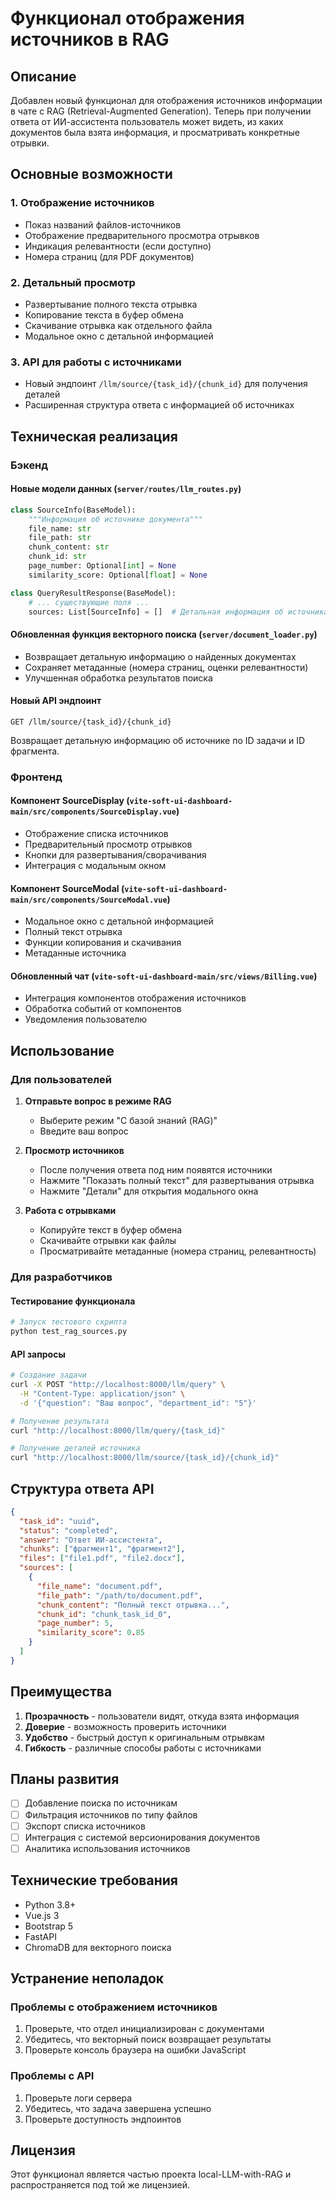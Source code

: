 # Функционал отображения источников в RAG

## Описание

Добавлен новый функционал для отображения источников информации в чате с RAG (Retrieval-Augmented Generation). Теперь при получении ответа от ИИ-ассистента пользователь может видеть, из каких документов была взята информация, и просматривать конкретные отрывки.

## Основные возможности

### 1. Отображение источников
- Показ названий файлов-источников
- Отображение предварительного просмотра отрывков
- Индикация релевантности (если доступно)
- Номера страниц (для PDF документов)

### 2. Детальный просмотр
- Развертывание полного текста отрывка
- Копирование текста в буфер обмена
- Скачивание отрывка как отдельного файла
- Модальное окно с детальной информацией

### 3. API для работы с источниками
- Новый эндпоинт `/llm/source/{task_id}/{chunk_id}` для получения деталей
- Расширенная структура ответа с информацией об источниках

## Техническая реализация

### Бэкенд

#### Новые модели данных (`server/routes/llm_routes.py`)

```python
class SourceInfo(BaseModel):
    """Информация об источнике документа"""
    file_name: str
    file_path: str
    chunk_content: str
    chunk_id: str
    page_number: Optional[int] = None
    similarity_score: Optional[float] = None

class QueryResultResponse(BaseModel):
    # ... существующие поля ...
    sources: List[SourceInfo] = []  # Детальная информация об источниках
```

#### Обновленная функция векторного поиска (`server/document_loader.py`)

- Возвращает детальную информацию о найденных документах
- Сохраняет метаданные (номера страниц, оценки релевантности)
- Улучшенная обработка результатов поиска

#### Новый API эндпоинт

```
GET /llm/source/{task_id}/{chunk_id}
```

Возвращает детальную информацию об источнике по ID задачи и ID фрагмента.

### Фронтенд

#### Компонент SourceDisplay (`vite-soft-ui-dashboard-main/src/components/SourceDisplay.vue`)

- Отображение списка источников
- Предварительный просмотр отрывков
- Кнопки для развертывания/сворачивания
- Интеграция с модальным окном

#### Компонент SourceModal (`vite-soft-ui-dashboard-main/src/components/SourceModal.vue`)

- Модальное окно с детальной информацией
- Полный текст отрывка
- Функции копирования и скачивания
- Метаданные источника

#### Обновленный чат (`vite-soft-ui-dashboard-main/src/views/Billing.vue`)

- Интеграция компонентов отображения источников
- Обработка событий от компонентов
- Уведомления пользователю

## Использование

### Для пользователей

1. **Отправьте вопрос в режиме RAG**
   - Выберите режим "С базой знаний (RAG)"
   - Введите ваш вопрос

2. **Просмотр источников**
   - После получения ответа под ним появятся источники
   - Нажмите "Показать полный текст" для развертывания отрывка
   - Нажмите "Детали" для открытия модального окна

3. **Работа с отрывками**
   - Копируйте текст в буфер обмена
   - Скачивайте отрывки как файлы
   - Просматривайте метаданные (номера страниц, релевантность)

### Для разработчиков

#### Тестирование функционала

```bash
# Запуск тестового скрипта
python test_rag_sources.py
```

#### API запросы

```bash
# Создание задачи
curl -X POST "http://localhost:8000/llm/query" \
  -H "Content-Type: application/json" \
  -d '{"question": "Ваш вопрос", "department_id": "5"}'

# Получение результата
curl "http://localhost:8000/llm/query/{task_id}"

# Получение деталей источника
curl "http://localhost:8000/llm/source/{task_id}/{chunk_id}"
```

## Структура ответа API

```json
{
  "task_id": "uuid",
  "status": "completed",
  "answer": "Ответ ИИ-ассистента",
  "chunks": ["фрагмент1", "фрагмент2"],
  "files": ["file1.pdf", "file2.docx"],
  "sources": [
    {
      "file_name": "document.pdf",
      "file_path": "/path/to/document.pdf",
      "chunk_content": "Полный текст отрывка...",
      "chunk_id": "chunk_task_id_0",
      "page_number": 5,
      "similarity_score": 0.85
    }
  ]
}
```

## Преимущества

1. **Прозрачность** - пользователи видят, откуда взята информация
2. **Доверие** - возможность проверить источники
3. **Удобство** - быстрый доступ к оригинальным отрывкам
4. **Гибкость** - различные способы работы с источниками

## Планы развития

- [ ] Добавление поиска по источникам
- [ ] Фильтрация источников по типу файлов
- [ ] Экспорт списка источников
- [ ] Интеграция с системой версионирования документов
- [ ] Аналитика использования источников

## Технические требования

- Python 3.8+
- Vue.js 3
- Bootstrap 5
- FastAPI
- ChromaDB для векторного поиска

## Устранение неполадок

### Проблемы с отображением источников

1. Проверьте, что отдел инициализирован с документами
2. Убедитесь, что векторный поиск возвращает результаты
3. Проверьте консоль браузера на ошибки JavaScript

### Проблемы с API

1. Проверьте логи сервера
2. Убедитесь, что задача завершена успешно
3. Проверьте доступность эндпоинтов

## Лицензия

Этот функционал является частью проекта local-LLM-with-RAG и распространяется под той же лицензией. 